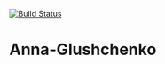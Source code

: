 [![Build Status](https://travis-ci.org/Brest-Java-Course-2019/Anna-Glushchenko.svg?branch=master)](https://travis-ci.org/Brest-Java-Course-2019/Anna-Glushchenko)


# Anna-Glushchenko
